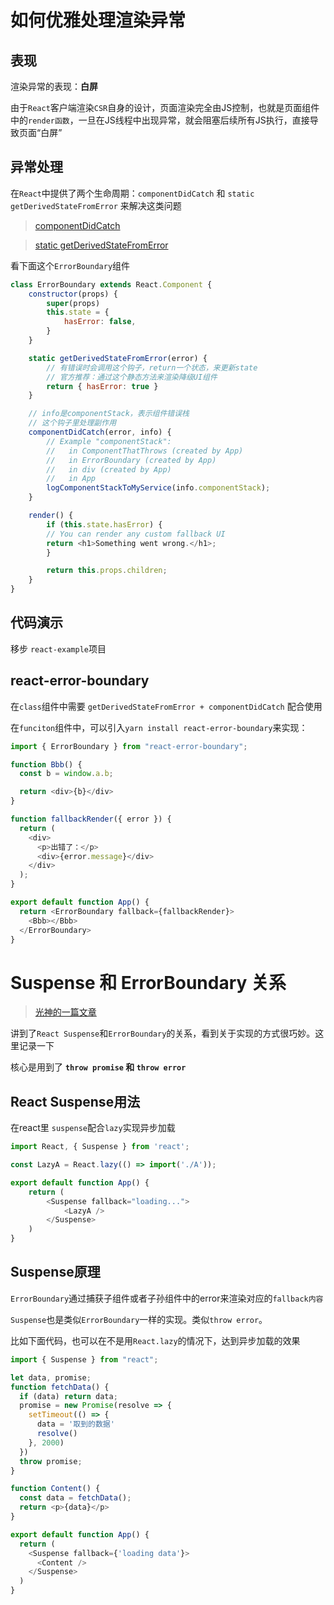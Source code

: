 # 如何优雅处理渲染异常

## 表现

渲染异常的表现：**白屏**

由于`React`客户端渲染`CSR`自身的设计，页面渲染完全由JS控制，也就是页面组件中的`render函数`，一旦在JS线程中出现异常，就会阻塞后续所有JS执行，直接导致页面“白屏”

## 异常处理

在`React`中提供了两个生命周期：`componentDidCatch` 和 `static getDerivedStateFromError` 来解决这类问题

> [componentDidCatch](https://zh-hans.legacy.reactjs.org/docs/react-component.html#componentdidcatch)

> [static getDerivedStateFromError](https://zh-hans.legacy.reactjs.org/docs/react-component.html#static-getderivedstatefromerror)

看下面这个`ErrorBoundary`组件

```js
class ErrorBoundary extends React.Component {
    constructor(props) {
        super(props)
        this.state = {
            hasError: false,
        }
    }

    static getDerivedStateFromError(error) {
        // 有错误时会调用这个钩子，return一个状态，来更新state
        // 官方推荐：通过这个静态方法来渲染降级UI组件
        return { hasError: true }
    }

    // info是componentStack，表示组件错误栈
    // 这个钩子里处理副作用
    componentDidCatch(error, info) {
        // Example "componentStack":
        //   in ComponentThatThrows (created by App)
        //   in ErrorBoundary (created by App)
        //   in div (created by App)
        //   in App
        logComponentStackToMyService(info.componentStack);
    }

    render() {
        if (this.state.hasError) {
        // You can render any custom fallback UI
        return <h1>Something went wrong.</h1>;
        }

        return this.props.children;
    }
}
```

## 代码演示

移步 `react-example`项目

## react-error-boundary

在`class`组件中需要 `getDerivedStateFromError + componentDidCatch` 配合使用

在`funciton`组件中，可以引入`yarn install react-error-boundary`来实现：

```js
import { ErrorBoundary } from "react-error-boundary";

function Bbb() {
  const b = window.a.b;

  return <div>{b}</div>
}

function fallbackRender({ error }) {
  return (
    <div>
      <p>出错了：</p>
      <div>{error.message}</div>
    </div>
  );
}

export default function App() {
  return <ErrorBoundary fallback={fallbackRender}>
    <Bbb></Bbb>
  </ErrorBoundary>
}

```

# Suspense 和 ErrorBoundary 关系

> [光神的一篇文章](https://juejin.cn/post/7315231440777527334)

讲到了`React Suspense`和`ErrorBoundary`的关系，看到关于实现的方式很巧妙。这里记录一下

核心是用到了 **`throw promise` 和 `throw error`**

## React Suspense用法

在react里 `suspense`配合`lazy`实现异步加载

```js
import React, { Suspense } from 'react';

const LazyA = React.lazy(() => import('./A'));

export default function App() {
    return (
        <Suspense fallback="loading...">
            <LazyA />
        </Suspense>
    )
}
```

## Suspense原理

`ErrorBoundary`通过捕获子组件或者子孙组件中的error来渲染对应的`fallback内容`

`Suspense`也是类似`ErrorBoundary`一样的实现。类似`throw error`。

比如下面代码，也可以在不是用`React.lazy`的情况下，达到异步加载的效果

```js
import { Suspense } from "react";

let data, promise;
function fetchData() {
  if (data) return data;
  promise = new Promise(resolve => {
    setTimeout(() => {
      data = '取到的数据'
      resolve()
    }, 2000)
  })
  throw promise;
}

function Content() {
  const data = fetchData();
  return <p>{data}</p>
}

export default function App() {
  return (
    <Suspense fallback={'loading data'}>
      <Content />
    </Suspense>
  )
}

```